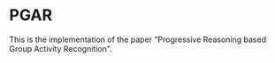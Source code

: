 # PGAR
This is the implementation of the paper "Progressive Reasoning based Group Activity Recognition".
